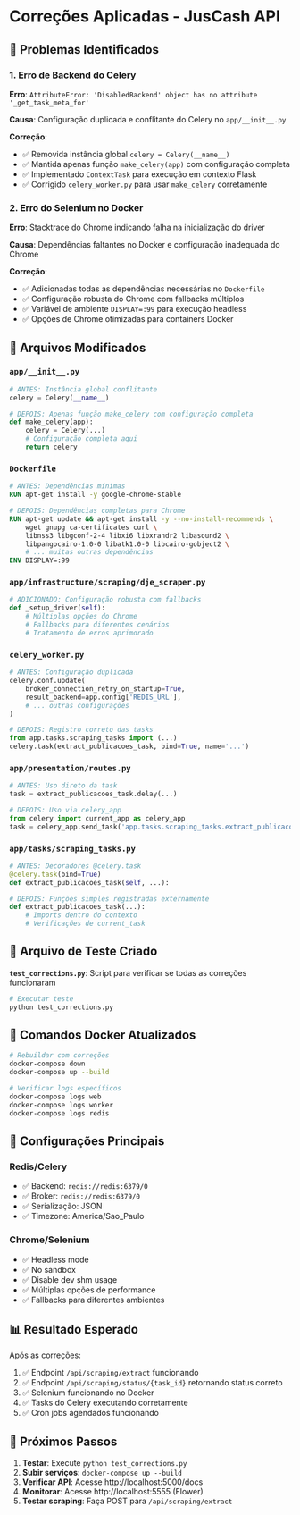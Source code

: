 # Correções Aplicadas - JusCash API

## 🚨 Problemas Identificados

### 1. Erro de Backend do Celery
**Erro**: `AttributeError: 'DisabledBackend' object has no attribute '_get_task_meta_for'`

**Causa**: Configuração duplicada e conflitante do Celery no `app/__init__.py`

**Correção**: 
- ✅ Removida instância global `celery = Celery(__name__)`
- ✅ Mantida apenas função `make_celery(app)` com configuração completa
- ✅ Implementado `ContextTask` para execução em contexto Flask
- ✅ Corrigido `celery_worker.py` para usar `make_celery` corretamente

### 2. Erro do Selenium no Docker
**Erro**: Stacktrace do Chrome indicando falha na inicialização do driver

**Causa**: Dependências faltantes no Docker e configuração inadequada do Chrome

**Correção**:
- ✅ Adicionadas todas as dependências necessárias no `Dockerfile`
- ✅ Configuração robusta do Chrome com fallbacks múltiplos
- ✅ Variável de ambiente `DISPLAY=:99` para execução headless
- ✅ Opções de Chrome otimizadas para containers Docker

## 📁 Arquivos Modificados

### `app/__init__.py`
```python
# ANTES: Instância global conflitante
celery = Celery(__name__)

# DEPOIS: Apenas função make_celery com configuração completa
def make_celery(app):
    celery = Celery(...)
    # Configuração completa aqui
    return celery
```

### `Dockerfile`
```dockerfile
# ANTES: Dependências mínimas
RUN apt-get install -y google-chrome-stable

# DEPOIS: Dependências completas para Chrome
RUN apt-get update && apt-get install -y --no-install-recommends \
    wget gnupg ca-certificates curl \
    libnss3 libgconf-2-4 libxi6 libxrandr2 libasound2 \
    libpangocairo-1.0-0 libatk1.0-0 libcairo-gobject2 \
    # ... muitas outras dependências
ENV DISPLAY=:99
```

### `app/infrastructure/scraping/dje_scraper.py`
```python
# ADICIONADO: Configuração robusta com fallbacks
def _setup_driver(self):
    # Múltiplas opções do Chrome
    # Fallbacks para diferentes cenários
    # Tratamento de erros aprimorado
```

### `celery_worker.py`
```python
# ANTES: Configuração duplicada
celery.conf.update(
    broker_connection_retry_on_startup=True,
    result_backend=app.config['REDIS_URL'],
    # ... outras configurações
)

# DEPOIS: Registro correto das tasks
from app.tasks.scraping_tasks import (...)
celery.task(extract_publicacoes_task, bind=True, name='...')
```

### `app/presentation/routes.py`
```python
# ANTES: Uso direto da task
task = extract_publicacoes_task.delay(...)

# DEPOIS: Uso via celery_app
from celery import current_app as celery_app
task = celery_app.send_task('app.tasks.scraping_tasks.extract_publicacoes_task', ...)
```

### `app/tasks/scraping_tasks.py`
```python
# ANTES: Decoradores @celery.task
@celery.task(bind=True)
def extract_publicacoes_task(self, ...):

# DEPOIS: Funções simples registradas externamente
def extract_publicacoes_task(...):
    # Imports dentro do contexto
    # Verificações de current_task
```

## 🧪 Arquivo de Teste Criado

**`test_corrections.py`**: Script para verificar se todas as correções funcionaram

```bash
# Executar teste
python test_corrections.py
```

## 🐳 Comandos Docker Atualizados

```bash
# Rebuildar com correções
docker-compose down
docker-compose up --build

# Verificar logs específicos
docker-compose logs web
docker-compose logs worker
docker-compose logs redis
```

## 🔧 Configurações Principais

### Redis/Celery
- ✅ Backend: `redis://redis:6379/0`
- ✅ Broker: `redis://redis:6379/0`
- ✅ Serialização: JSON
- ✅ Timezone: America/Sao_Paulo

### Chrome/Selenium
- ✅ Headless mode
- ✅ No sandbox
- ✅ Disable dev shm usage
- ✅ Múltiplas opções de performance
- ✅ Fallbacks para diferentes ambientes

## 📊 Resultado Esperado

Após as correções:
1. ✅ Endpoint `/api/scraping/extract` funcionando
2. ✅ Endpoint `/api/scraping/status/{task_id}` retornando status correto
3. ✅ Selenium funcionando no Docker
4. ✅ Tasks do Celery executando corretamente
5. ✅ Cron jobs agendados funcionando

## 🚀 Próximos Passos

1. **Testar**: Execute `python test_corrections.py`
2. **Subir serviços**: `docker-compose up --build`
3. **Verificar API**: Acesse http://localhost:5000/docs
4. **Monitorar**: Acesse http://localhost:5555 (Flower)
5. **Testar scraping**: Faça POST para `/api/scraping/extract` 